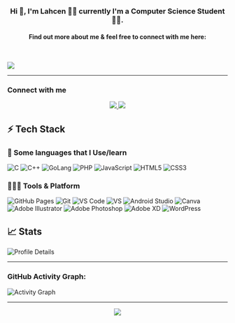 <!-- # Hey, I am Lahcen! Great to see you here! <img src="/src/wave.gif" width="30px">

<img src="/src/header_.png">
 -->

### <div align="center">Hi 👋, I'm Lahcen 🙋‍♂️ currently I'm a Computer Science Student 🐱‍💻.</div>


#### <div align="center">Find out more about me & feel free to connect with me here:</div>

<br>

![](https://github-widgetbox.vercel.app/api/profile?username=klahcen&data=followers,repositories,stars,commits&theme=nautilus)

---

### Connect with me
<p align="center">
<!-- 	<a href="https://github.com/oakoudad/badge42"> -->
<!-- 		<img src="https://camo.githubusercontent.com/736b9f1aa061e2e9dd5b9e9f43784e2ffaee637923860e5e987715511a989b16/68747470733a2f2f62616467652e6d65646961706c75732e6d612f677265656e62696e6172792f6c6b617a617a" alt="lkazaz's 42 stats" data-canonical -->
<!-- 			src="https://badge.mediaplus.ma/lkazaz/lkazaz" style="max-width: 100%;"/> -->
<!-- 	</a> -->
<!-- </p> -->

 
<p align="center">
	<a href="https://ma.linkedin.com/in/lahcen-kazaz-9660981a8/fr">
		<img src="https://img.shields.io/badge/LinkedIn-0077B5?style=for-the-badge&logo=linkedin&logoColor=white" />
	</a>
  <a href="mailto:lahcenkazaza@gmail.com">
		<img src="https://img.shields.io/badge/Gmail-D14836?style=for-the-badge&logo=gmail&logoColor=white" />
	</a>
</p>

## ⚡ Tech Stack

### 🚀  Some languages that I Use/learn

![C](https://img.shields.io/badge/C-00599C?style=for-the-badge&logo=c&logoColor=white)
![C++](https://img.shields.io/badge/C%2B%2B-00599C?style=for-the-badge&logo=c%2B%2B&logoColor=white)
![GoLang](https://img.shields.io/badge/golang-0175C2?style=for-the-badge&logo=dart&logoColor=white)
![PHP](https://img.shields.io/badge/php-%23777BB4.svg?style=for-the-badge&logo=php&logoColor=white)
![JavaScript](https://img.shields.io/badge/JavaScript-323330?style=for-the-badge&logo=javascript&logoColor=F7DF1E)
![HTML5](https://img.shields.io/badge/HTML5-E34F26?style=for-the-badge&logo=html5&logoColor=white)
![CSS3](https://img.shields.io/badge/CSS3-1572B6?style=for-the-badge&logo=css3&logoColor=white)

### 🧑🏻‍💻 Tools & Platform

![GitHub Pages](https://img.shields.io/badge/GitHub_Pages-100000?style=for-the-badge&logo=github&logoColor=white)
![Git](https://img.shields.io/badge/Git-F05032?style=for-the-badge&logo=git&logoColor=white)
![VS Code](https://img.shields.io/badge/Visual_Studio_Code-0078D4?style=for-the-badge&logo=visual%20studio%20code&logoColor=white)
![VS](https://img.shields.io/badge/Visual_Studio-5C2D91?style=for-the-badge&logo=visual%20studio&logoColor=white)
![Android Studio](https://img.shields.io/badge/Android%20Studio-3DDC84.svg?style=for-the-badge&logo=android-studio&logoColor=white)
![Canva](https://img.shields.io/badge/Canva-%2300C4CC.svg?&style=for-the-badge&logo=Canva&logoColor=white)
![Adobe Illustrator](https://img.shields.io/badge/adobeillustrator-%23FF9A00.svg?style=for-the-badge&logo=adobeillustrator&logoColor=white)
![Adobe Photoshop](https://img.shields.io/badge/adobephotoshop-%2331A8FF.svg?style=for-the-badge&logo=adobephotoshop&logoColor=white)
![Adobe XD](https://img.shields.io/badge/Adobe%20XD-470137?style=for-the-badge&logo=Adobe%20XD&logoColor=#FF61F6)
![WordPress](https://img.shields.io/badge/WordPress-%23117AC9.svg?style=for-the-badge&logo=WordPress&logoColor=white)

## 📈 Stats

![](http://github-profile-summary-cards.vercel.app/api/cards/profile-details?username=klahcen&theme=blue_green "Profile Details")



---

### GitHub Activity Graph:

![](https://github-readme-activity-graph.vercel.app/graph?username=klahcen&bg_color=070e07&color=00fa11&line=0ed4d8&point=fffafa&area=true&hide_border=true "Activity Graph")

---
<div align="center">
<img src="https://komarev.com/ghpvc/?username=klahcen&&style=flat-square" align="center" />

</div>  
  
